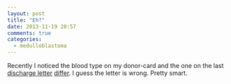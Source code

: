 ```yaml
---
layout: post
title: "Eh?"
date: 2013-11-19 20:57
comments: true
categories:
  - medulloblastoma
---
```

Recently I noticed the blood type on my donor-card and the one on the last
[discharge letter][letter] [differ][differ]. I guess the letter is wrong.
Pretty smart.

[differ]: /data/images/eh.jpg
[letter]: /mirror/arztbrief_chemo.pdf
